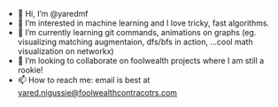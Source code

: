 - 👋 Hi, I’m @yaredmf
- 👀 I’m interested in machine learning and I love tricky, fast algorithms.
- 🌱 I’m currently learning git commands, animations on graphs (eg. visualizing matching augmentaion, dfs/bfs in action, ...cool math visualization on networkx)
- 💞️ I’m looking to collaborate on foolwealth projects where I am still a rookie! 
- 📫 How to reach me: email is best at yared.nigussie@foolwealthcontracotrs.com

<!---
yaredmf/yaredmf is a ✨ special ✨ repository because its `README.md` (this file) appears on your GitHub profile.
You can click the Preview link to take a look at your changes.
--->
